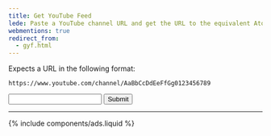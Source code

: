 ```yaml
---
title: Get YouTube Feed
lede: Paste a YouTube channel URL and get the URL to the equivalent Atom Feed for use in your Microsub setup.
webmentions: true
redirect_from:
  - gyf.html
---
```


Expects a URL in the following format:

<pre><code>https://www.youtube.com/channel/AaBbCcDdEeFfGg0123456789</code></pre>

<form class="get-youtube-feed">
    <input type="text" inputmode="url" id="url">
    <button role="button" type="submit">Submit</button>
</form>

<script>
    let form = document.querySelector(".get-youtube-feed");
    let input = form.querySelector('input');

    form.addEventListener('submit', event => {
        event.preventDefault();
        convertURL(input.value);
    });

    input.addEventListener('blur', event => {
        event.preventDefault();
        convertURL(input.value);
    });

    let convertURL = text => {
        if (text.includes("/channel/")) {
            let channel = text.split("/channel/")[1].replace(/\/$/, "");
            input.value = `https://www.youtube.com/feeds/videos.xml?channel_id=${channel}`;
            input.focus();
        }
    };
</script>

--------

{% include components/ads.liquid %}
